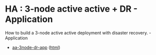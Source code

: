 # HA : 3-node active active + DR - Application

How to build a 3-node active active deployment with disaster recovery. - Application

* [aa-3node-dr-app](src/site/markdown/index.md) ([html](https://plord12.github.io/samples/10.4.1/highavailability/aa-3node-dr/aa-3node-dr-app/))
